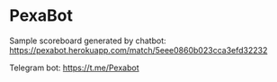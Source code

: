 # PexaBot

Sample scoreboard generated by chatbot:
https://pexabot.herokuapp.com/match/5eee0860b023cca3efd32232

Telegram bot: 
https://t.me/Pexabot 

